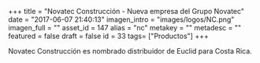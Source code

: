 +++
title = "Novatec Construcción - Nueva empresa del Grupo Novatec"
date = "2017-06-07 21:40:13"
imagen_intro = "images/logos/NC.png"
imagen_full = ""
asset_id = 147
alias = "nc"
metakey = ""
metadesc = ""
featured = false
draft = false
id = 33
tags= ["Productos"]
+++
<p>Novatec Construcción es nombrado distribuidor de Euclid para Costa Rica.</p>
<!--more-->